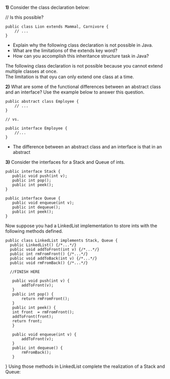 **1)** Consider the class declaration below:

  // Is this possible?
  
    public class Lion extends Mammal, Carnivore {
        // ...
    }
  
  - Explain why the following class declaration is not possible in Java.
  - What are the limitations of the extends key word?
  - How can you accomplish this inheritance structure task in Java?

The following class declaration is not possible because you cannot extend multiple classes at once.  
The limitation is that oyu can only extend one class at a time.

**2)** What are some of the functional differences between an abstract class and an interface? Use the example below to answer this question.

    public abstract class Employee {
        // ...
    }
    
    // vs.
    
    public interface Employee {
        //...
    }

- The difference between an abstract class and an interface is that in an abstract

**3)** Consider the interfaces for a Stack and Queue of ints.

    public interface Stack {
       public void push(int v);
       public int pop();
       public int peek();
    }
    
    public interface Queue {
       public void enqueue(int v);
       public int dequeue();
       public int peek();
    }
Now suppose you had a LinkedList implementation to store ints with the following methods defined.

    public class LinkedList implements Stack, Queue {
      public LinkedList() {/*...*/}
      public void addToFront(int v) {/*...*/}
      public int rmFromFront() {/*...*/}
      public void addToBack(int v) {/*...*/}
      public void rmFromBack() {/*...*/}
      
      //FINISH HERE

       public void push(int v) {
           addToFront(v);
       }
       public int pop() {
           return rmFromFront();
       }
       public int peek() {
       int front  = rmFromFront();
       addToFront(front);
       return front;
       }
       
       public void enqueue(int v) {
           addToFront(v);
       }
       public int dequeue() {
           rmFromBack();
       }
  
}
Using those methods in LinkedList complete the realization of a Stack and Queue:
